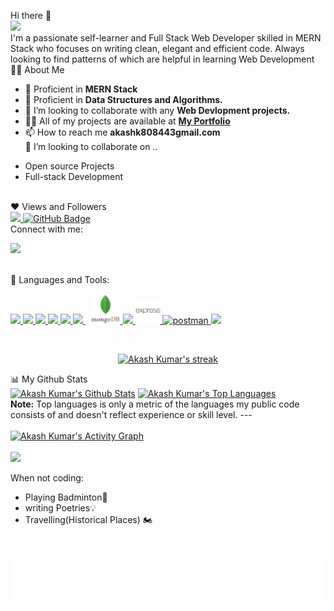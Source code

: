  Hi there 👋
<br/><img src="https://readme-typing-svg.herokuapp.com?font=Architects+Daughter&amp;color=FF7722&amp;size=30&amp;lines=Hey!+It's+Akash+Kumar!;Learning+Web+Development...;" style="max-width: 100%;">
<br/>
I'm a passionate self-learner and Full Stack Web Developer skilled in MERN Stack who focuses 
on writing clean, elegant and efficient code. Always looking to find patterns of which are 
helpful in learning Web Development
<br/>
 🙋‍♂️ About Me
- 🔭  Proficient in **MERN Stack** 
- 🌱 Proficient in **Data Structures and Algorithms.** 
- 👯 I’m looking to collaborate with any **Web Devlopment projects.** 
- 👨‍💻 All of my projects are available at **[My Portfolio](https://my-portfolio-akashk808443.vercel.app//)**<br/>
- 📫 How to reach me **akashk808443gmail.com**<br/>
👯 I’m looking to collaborate on ..
<ul>
  <li>Open source Projects</li>
  <li>Full-stack Development</li>
</ul>
<br/>
❤ Views and Followers <br/>
<a href="https://github.com/akashk808443/github-profile-views-counter">
    <img src="https://komarev.com/ghpvc/?username=akashk808443">
</a>
<a href="https://github.com/akashk808443?tab=followers"><img src="https://img.shields.io/github/followers/akashk808443?label=Followers&style=social" alt="GitHub Badge"></a>
<br/>
Connect with me:
<br/>
<p align="left">
<a href = "https://www.linkedin.com/in/akashk808443"><img src="https://img.icons8.com/fluent/48/000000/linkedin.png"/></a>
<!-- <a href = "https://www.instagram.com/__its__me__dude__/"><img src="https://img.icons8.com/fluent/48/000000/instagram-new.png"/></a> -->
</p>
<br/>
 🚀 Languages and Tools:
<p align="left"> 
    <a href="https://reactjs.org/" target="_blank"> <img src="https://img.icons8.com/color/48/000000/react-native.png"/> </a>
    <a href="https://developer.mozilla.org/en-US/docs/Web/JavaScript" target="_blank"> <img src="https://img.icons8.com/color/48/000000/javascript.png"/> </a> 
    <a href="https://www.w3.org/html/" target="_blank"> <img src="https://img.icons8.com/color/48/000000/html-5.png"/> </a> 
    <a href="https://www.w3schools.com/css/" target="_blank"> <img src="https://img.icons8.com/color/48/000000/css3.png"/> </a> 
    <a href="https://getbootstrap.com" target="_blank"> <img src="https://img.icons8.com/color/48/000000/bootstrap.png"/> </a>
    <a style="padding-right:8px;" href="https://nodejs.org" target="_blank"> <img src="https://img.icons8.com/color/48/000000/nodejs.png"/> </a> 
    <a href="https://www.mongodb.com/" target="_blank"> <img src="https://raw.githubusercontent.com/devicons/devicon/master/icons/mongodb/mongodb-original-wordmark.svg" alt="mongodb" width="48" height="48"/> </a> 
    <a href="https://redux.js.org" target="_blank"> <img src="https://img.icons8.com/color/48/000000/redux.png"/> </a>
    <a href="https://expressjs.com" target="_blank"> <img src="https://raw.githubusercontent.com/devicons/devicon/master/icons/express/express-original-wordmark.svg" alt="express" width="40" height="40"/> </a>
    <a href="https://postman.com" target="_blank"> <img src="https://www.vectorlogo.zone/logos/getpostman/getpostman-icon.svg" alt="postman" width="45" height="45"/> </a>   
    <a href="https://git-scm.com/" target="_blank"> <img src="https://img.icons8.com/color/48/000000/git.png"/> </a> 
    
</p>
<!-- [![React Badge](https://img.shields.io/badge/-React-61DBFB?style=for-the-badge&labelColor=black&logo=react&logoColor=61DBFB)](#)  [![Javascript Badge](https://img.shields.io/badge/-Javascript-F0DB4F?style=for-the-badge&labelColor=black&logo=javascript&logoColor=F0DB4F)](#) [![Typescript Badge](https://img.shields.io/badge/-Typescript-007acc?style=for-the-badge&labelColor=black&logo=typescript&logoColor=007acc)](#) [![Nodejs Badge](https://img.shields.io/badge/-Nodejs-3C873A?style=for-the-badge&labelColor=black&logo=node.js&logoColor=3C873A)](#) [![GraphQL Badge](https://img.shields.io/badge/-GraphQl-e535ab?style=for-the-badge&labelColor=black&logo=node.js&logoColor=e535ab)](#) -->
<br/>
<p align="center">
    <a href="https://github.com/akashk808443/github-readme-streak-stats">
        <img title="🔥 Get streak stats for your profile at git.io/streak-stats" alt="Akash Kumar's streak" src="https://github-readme-streak-stats.herokuapp.com/?user=akashk808443&theme=black-ice&hide_border=true&stroke=0000&background=060A0CD0"/>
    </a>
</p>
 📊 My Github Stats
  <br/>
    <a href="https://github.com/akashk808443/github-readme-stats"><img alt="Akash Kumar's Github Stats" src="https://github-readme-stats.vercel.app/api?username=akashk808443&show_icons=true&count_private=true&theme=react&hide_border=true&bg_color=0D1117" /></a>
  <a href="https://github.com/akashk808443/github-readme-stats"><img alt="Akash Kumar's Top Languages" src="https://github-readme-stats.vercel.app/api/top-langs/?username=akashk808443&langs_count=8&count_private=true&layout=compact&theme=react&hide_border=true&bg_color=0D1117" /></a>
  <br/>
  <b>Note:</b> Top languages is only a metric of the languages my public code consists of and doesn't reflect experience or skill level.
---
<br/>
<br/>
<a href="https://github.com/akashk808443/github-readme-activity-graph"><img alt="Akash Kumar's Activity Graph" src="https://activity-graph.herokuapp.com/graph?username=akashk808443&bg_color=0D1117&color=5BCDEC&line=5BCDEC&point=FFFFFF&hide_border=true" /></a>

<br/>
<br/>
<img src="https://github-profile-trophy.vercel.app/?username=akashk808443&theme=monokai&row=1&column=4">

When not coding:<br>
- Playing Badminton🏸<br>
- writing Poetries💡<br>
- Travelling(Historical Places) 🏍️<br>
<br>

<code>
<a target="_blank" rel="noopener noreferrer" href="https://github.com/Kushal997-das/Kushal997-das/blob/master/Profile%20generator/marquee.svg"><img align="center" height="70" alt="Thanks" width="100%" src="https://github.com/Kushal997-das/Kushal997-das/raw/master/Profile%20generator/marquee.svg" style="max-width: 100%;"></a>
</code>

